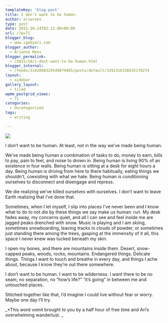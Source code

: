 ```yaml
---
templateKey: 'blog-post'
title: I don’t want to be human.
author: ariwrees
type: post
date: 2015-10-24T02:12:00+00:00
url: /?p=71
blogger_blog:
  - www.igobyari.com
blogger_author:
  - Arianna Rees
blogger_permalink:
  - /2015/10/i-dont-want-to-be-human.html
blogger_internal:
  - /feeds/3142898329549879465/posts/default/3292316316635170274
layout:
  - sidebar
gallery_layout:
  - tiled
wpmm_postgrid_views:
  - 71
categories:
  - Uncategorized
tags:
  - writing

---
```

[![](https://www.igobyari.com/wp-content/uploads/2015/10/yosemite.jpg)](https://www.igobyari.com/wp-content/uploads/2015/10/yosemite-1.jpg)

I don’t want to be human. At least, not in the way we’ve made being human.

We’ve made being human a combination of tasks to do, money to earn, bills to pay, pain to feel, and noise to drown in. Being human is living 90% of an existence in four walls. Being human is sitting at a desk for eight hours a day. Being human is driving from here to there habitually, eating things we shouldn’t, coexisting with what we hate. Being human is conditioning ourselves to disconnect and disengage and repress.

We die realizing we’ve killed ourselves with ourselves. I don’t want to leave Earth realizing that I’ve done that.

Sometimes, when I let myself, I slip into places I’ve never been and I know what to do to not die by these things we say make us human: run. My desk fades away, my concerns quiet, and all I can see and feel inside me are jagged peaks drenched with snow. Music is playing and I am skiing, sometimes snowboarding, leaving tracks in clouds of powder, or sometimes just standing there among the trees, gasping at the immensity of it all, this space I never knew was tucked beneath my skin.

I open my bones, and there are mountains inside them. Desert, snow-capped peaks, woods, rocks, mountains. Endangered things. Delicate things. Things I want to touch and breathe in every day, and things I ache about, because I know they’re out there somewhere.

I don’t want to be human. I want to be wilderness. I want there to be no seam, no separation, no “how’s life?” “it’s going” in between me and untouched places.

Stitched together like that, I’d imagine I could live without fear or worry. Maybe one day I’ll try.

_\*This word vomit brought to you by a half hour of free time and Ari’s overwhelming wanderlust. _